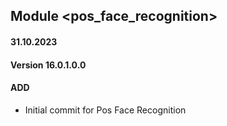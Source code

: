 ## Module <pos_face_recognition>

#### 31.10.2023
#### Version 16.0.1.0.0
#### ADD

- Initial commit for Pos Face Recognition

